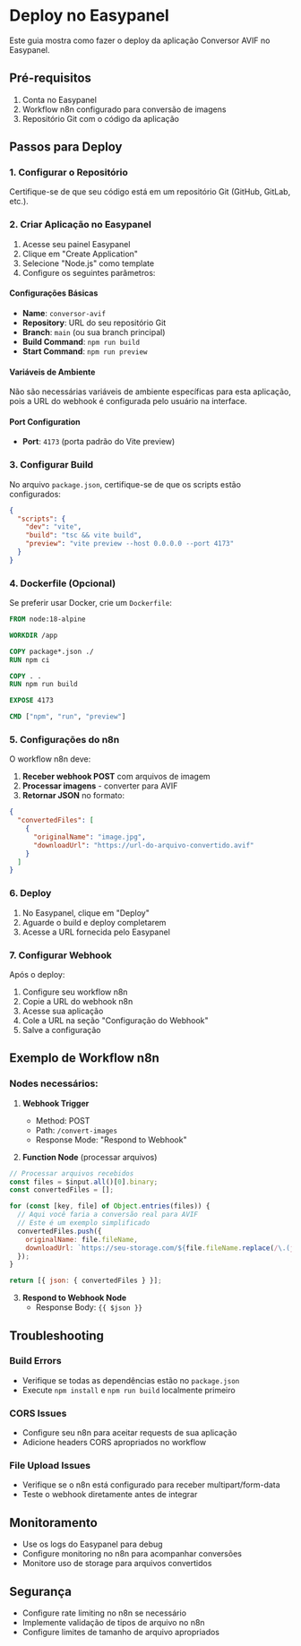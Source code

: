 # Deploy no Easypanel

Este guia mostra como fazer o deploy da aplicação Conversor AVIF no Easypanel.

## Pré-requisitos

1. Conta no Easypanel
2. Workflow n8n configurado para conversão de imagens
3. Repositório Git com o código da aplicação

## Passos para Deploy

### 1. Configurar o Repositório

Certifique-se de que seu código está em um repositório Git (GitHub, GitLab, etc.).

### 2. Criar Aplicação no Easypanel

1. Acesse seu painel Easypanel
2. Clique em "Create Application"
3. Selecione "Node.js" como template
4. Configure os seguintes parâmetros:

#### Configurações Básicas
- **Name**: `conversor-avif`
- **Repository**: URL do seu repositório Git
- **Branch**: `main` (ou sua branch principal)
- **Build Command**: `npm run build`
- **Start Command**: `npm run preview`

#### Variáveis de Ambiente
Não são necessárias variáveis de ambiente específicas para esta aplicação, pois a URL do webhook é configurada pelo usuário na interface.

#### Port Configuration
- **Port**: `4173` (porta padrão do Vite preview)

### 3. Configurar Build

No arquivo `package.json`, certifique-se de que os scripts estão configurados:

```json
{
  "scripts": {
    "dev": "vite",
    "build": "tsc && vite build",
    "preview": "vite preview --host 0.0.0.0 --port 4173"
  }
}
```

### 4. Dockerfile (Opcional)

Se preferir usar Docker, crie um `Dockerfile`:

```dockerfile
FROM node:18-alpine

WORKDIR /app

COPY package*.json ./
RUN npm ci

COPY . .
RUN npm run build

EXPOSE 4173

CMD ["npm", "run", "preview"]
```

### 5. Configurações do n8n

O workflow n8n deve:

1. **Receber webhook POST** com arquivos de imagem
2. **Processar imagens** - converter para AVIF
3. **Retornar JSON** no formato:
```json
{
  "convertedFiles": [
    {
      "originalName": "image.jpg",
      "downloadUrl": "https://url-do-arquivo-convertido.avif"
    }
  ]
}
```

### 6. Deploy

1. No Easypanel, clique em "Deploy"
2. Aguarde o build e deploy completarem
3. Acesse a URL fornecida pelo Easypanel

### 7. Configurar Webhook

Após o deploy:

1. Configure seu workflow n8n
2. Copie a URL do webhook n8n
3. Acesse sua aplicação
4. Cole a URL na seção "Configuração do Webhook"
5. Salve a configuração

## Exemplo de Workflow n8n

### Nodes necessários:

1. **Webhook Trigger**
   - Method: POST
   - Path: `/convert-images`
   - Response Mode: "Respond to Webhook"

2. **Function Node** (processar arquivos)
```javascript
// Processar arquivos recebidos
const files = $input.all()[0].binary;
const convertedFiles = [];

for (const [key, file] of Object.entries(files)) {
  // Aqui você faria a conversão real para AVIF
  // Este é um exemplo simplificado
  convertedFiles.push({
    originalName: file.fileName,
    downloadUrl: `https://seu-storage.com/${file.fileName.replace(/\.(jpg|png)$/i, '.avif')}`
  });
}

return [{ json: { convertedFiles } }];
```

3. **Respond to Webhook Node**
   - Response Body: `{{ $json }}`

## Troubleshooting

### Build Errors
- Verifique se todas as dependências estão no `package.json`
- Execute `npm install` e `npm run build` localmente primeiro

### CORS Issues
- Configure seu n8n para aceitar requests de sua aplicação
- Adicione headers CORS apropriados no workflow

### File Upload Issues
- Verifique se o n8n está configurado para receber multipart/form-data
- Teste o webhook diretamente antes de integrar

## Monitoramento

- Use os logs do Easypanel para debug
- Configure monitoring no n8n para acompanhar conversões
- Monitore uso de storage para arquivos convertidos

## Segurança

- Configure rate limiting no n8n se necessário
- Implemente validação de tipos de arquivo no n8n
- Configure limites de tamanho de arquivo apropriados